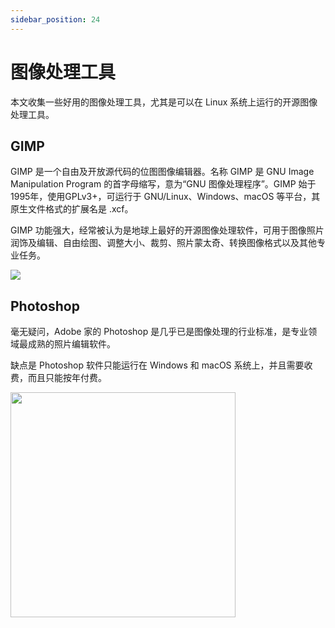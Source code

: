 ```yaml
---
sidebar_position: 24
---
```


# 图像处理工具



本文收集一些好用的图像处理工具，尤其是可以在 Linux 系统上运行的开源图像处理工具。



## GIMP

GIMP 是一个自由及开放源代码的位图图像编辑器。名称 GIMP 是 GNU Image Manipulation Program 的首字母缩写，意为“GNU 图像处理程序”。GIMP 始于1995年，使用GPLv3+，可运行于 GNU/Linux、Windows、macOS 等平台，其原生文件格式的扩展名是 .xcf。

GIMP 功能强大，经常被认为是地球上最好的开源图像处理软件，可用于图像照片润饰及编辑、自由绘图、调整大小、裁剪、照片蒙太奇、转换图像格式以及其他专业任务。

![](https://static.getiot.tech/gimp-logo-wilber-big.png#center)

## Photoshop

毫无疑问，Adobe 家的 Photoshop 是几乎已是图像处理的行业标准，是专业领域最成熟的照片编辑软件。

缺点是 Photoshop 软件只能运行在 Windows 和 macOS 系统上，并且需要收费，而且只能按年付费。

<img src="https://static.getiot.tech/Adobe-Photoshop-Logo.png" width="360" />